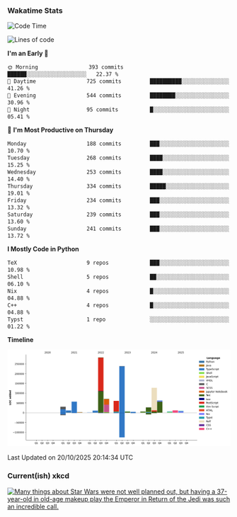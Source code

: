 ### Wakatime Stats
<!--START_SECTION:waka-->
![Code Time](http://img.shields.io/badge/Code%20Time-3%2C391%20hrs%208%20mins-blue)

![Lines of code](https://img.shields.io/badge/From%20Hello%20World%20I%27ve%20Written-1.0%20million%20lines%20of%20code-blue)

**I'm an Early 🐤** 

```text
🌞 Morning                393 commits         ██████░░░░░░░░░░░░░░░░░░░   22.37 % 
🌆 Daytime                725 commits         ██████████░░░░░░░░░░░░░░░   41.26 % 
🌃 Evening                544 commits         ████████░░░░░░░░░░░░░░░░░   30.96 % 
🌙 Night                  95 commits          █░░░░░░░░░░░░░░░░░░░░░░░░   05.41 % 
```
📅 **I'm Most Productive on Thursday** 

```text
Monday                   188 commits         ███░░░░░░░░░░░░░░░░░░░░░░   10.70 % 
Tuesday                  268 commits         ████░░░░░░░░░░░░░░░░░░░░░   15.25 % 
Wednesday                253 commits         ████░░░░░░░░░░░░░░░░░░░░░   14.40 % 
Thursday                 334 commits         █████░░░░░░░░░░░░░░░░░░░░   19.01 % 
Friday                   234 commits         ███░░░░░░░░░░░░░░░░░░░░░░   13.32 % 
Saturday                 239 commits         ███░░░░░░░░░░░░░░░░░░░░░░   13.60 % 
Sunday                   241 commits         ███░░░░░░░░░░░░░░░░░░░░░░   13.72 % 
```


**I Mostly Code in Python** 

```text
TeX                      9 repos             ███░░░░░░░░░░░░░░░░░░░░░░   10.98 % 
Shell                    5 repos             ██░░░░░░░░░░░░░░░░░░░░░░░   06.10 % 
Nix                      4 repos             █░░░░░░░░░░░░░░░░░░░░░░░░   04.88 % 
C++                      4 repos             █░░░░░░░░░░░░░░░░░░░░░░░░   04.88 % 
Typst                    1 repo              ░░░░░░░░░░░░░░░░░░░░░░░░░   01.22 % 
```



**Timeline**

![Lines of Code chart](https://raw.githubusercontent.com/joshuajeschek/joshuajeschek/main/assets/bar_graph.png)


 Last Updated on 20/10/2025 20:14:34 UTC
<!--END_SECTION:waka-->

### Current(ish) xkcd
<a id="xkcd-a" title="Many things about Star Wars were not well planned out, but having a 37-year-old in old-age makeup play the Emperor in Return of the Jedi was such an incredible call." href="https://www.xkcd.com" target="_blank">
        <img align="center" id="xkcd-img" src="https://imgs.xkcd.com/comics/emperor_palpatine.png" alt="Many things about Star Wars were not well planned out, but having a 37-year-old in old-age makeup play the Emperor in Return of the Jedi was such an incredible call." height=300 />
</a>
